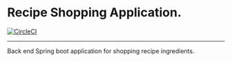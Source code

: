 # Recipe Shopping Application.

[![CircleCI](https://circleci.com/gh/giri-shhh/Recipe-App-SpringBoot/tree/master.svg?style=svg)](https://circleci.com/gh/giri-shhh/Recipe-App-SpringBoot/tree/master)
______________________________________________________________________________________

Back end Spring boot application for shopping recipe ingredients.
